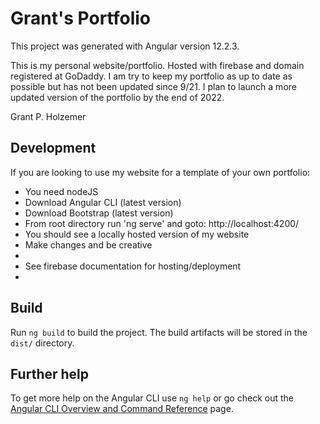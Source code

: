 # Grant's Portfolio

This project was generated with Angular version 12.2.3.

This is my personal website/portfolio. Hosted with firebase and domain registered at GoDaddy. 
I am try to keep my portfolio as up to date as possible but has not been updated since 9/21.
I plan to launch a more updated version of the portfolio by the end of 2022.

Grant P. Holzemer

## Development
If you are looking to use my website for a template of your own portfolio:

* You need nodeJS 
* Download Angular CLI (latest version)
* Download Bootstrap (latest version)
* From root directory run 'ng serve' and goto: http://localhost:4200/
* You should see a locally hosted version of my website
* Make changes and be creative
* 
* See firebase documentation for hosting/deployment
* 

## Build
Run `ng build` to build the project. The build artifacts will be stored in the `dist/` directory.

## Further help
To get more help on the Angular CLI use `ng help` or go check out the [Angular CLI Overview and Command Reference](https://angular.io/cli) page.
